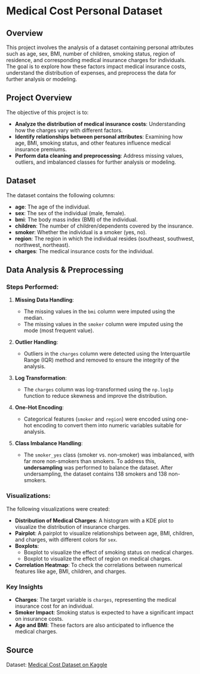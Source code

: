 # Medical Cost Personal Dataset

## Overview

This project involves the analysis of a dataset containing personal attributes such as age, sex, BMI, number of children, smoking status, region of residence, and corresponding medical insurance charges for individuals. The goal is to explore how these factors impact medical insurance costs, understand the distribution of expenses, and preprocess the data for further analysis or modeling.

## Project Overview

The objective of this project is to:
- **Analyze the distribution of medical insurance costs**: Understanding how the charges vary with different factors.
- **Identify relationships between personal attributes**: Examining how age, BMI, smoking status, and other features influence medical insurance premiums.
- **Perform data cleaning and preprocessing**: Address missing values, outliers, and imbalanced classes for further analysis or modeling.

## Dataset

The dataset contains the following columns:

- **age**: The age of the individual.
- **sex**: The sex of the individual (male, female).
- **bmi**: The body mass index (BMI) of the individual.
- **children**: The number of children/dependents covered by the insurance.
- **smoker**: Whether the individual is a smoker (yes, no).
- **region**: The region in which the individual resides (southeast, southwest, northwest, northeast).
- **charges**: The medical insurance costs for the individual.

## Data Analysis & Preprocessing

### Steps Performed:
1. **Missing Data Handling**: 
   - The missing values in the `bmi` column were imputed using the median.
   - The missing values in the `smoker` column were imputed using the mode (most frequent value).

2. **Outlier Handling**: 
   - Outliers in the `charges` column were detected using the Interquartile Range (IQR) method and removed to ensure the integrity of the analysis.

3. **Log Transformation**: 
   - The `charges` column was log-transformed using the `np.log1p` function to reduce skewness and improve the distribution.

4. **One-Hot Encoding**: 
   - Categorical features (`smoker` and `region`) were encoded using one-hot encoding to convert them into numeric variables suitable for analysis.

5. **Class Imbalance Handling**:
   - The `smoker_yes` class (smoker vs. non-smoker) was imbalanced, with far more non-smokers than smokers. To address this, **undersampling** was performed to balance the dataset. After undersampling, the dataset contains 138 smokers and 138 non-smokers.

### Visualizations:
The following visualizations were created:
- **Distribution of Medical Charges**: A histogram with a KDE plot to visualize the distribution of insurance charges.
- **Pairplot**: A pairplot to visualize relationships between age, BMI, children, and charges, with different colors for `sex`.
- **Boxplots**: 
   - Boxplot to visualize the effect of smoking status on medical charges.
   - Boxplot to visualize the effect of region on medical charges.
- **Correlation Heatmap**: To check the correlations between numerical features like age, BMI, children, and charges.

### Key Insights

- **Charges**: The target variable is `charges`, representing the medical insurance cost for an individual. 
- **Smoker Impact**: Smoking status is expected to have a significant impact on insurance costs.
- **Age and BMI**: These factors are also anticipated to influence the medical charges.

## Source

Dataset: [Medical Cost Dataset on Kaggle](https://www.kaggle.com/datasets/mirichoi0218/insurance)
